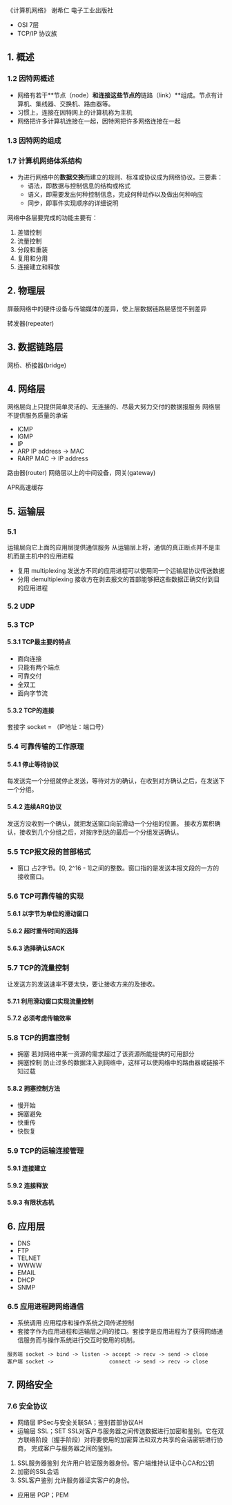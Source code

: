 《计算机网络》 谢希仁 电子工业出版社

* OSI 7层
* TCP/IP 协议族

## 1. 概述

### 1.2 因特网概述
* 网络有若干**节点（node）**和连接这些节点的**链路（link）**组成。节点有计算机、集线器、交换机、路由器等。
* 习惯上，连接在因特网上的计算机称为主机
* 网络把许多计算机连接在一起，因特网把许多网络连接在一起

### 1.3 因特网的组成

### 1.7 计算机网络体系结构
* 为进行网络中的**数据交换**而建立的规则、标准或协议成为网络协议。三要素：
  - 语法，即数据与控制信息的结构或格式
  - 语义，即需要发出何种控制信息，完成何种动作以及做出何种响应
  - 同步，即事件实现顺序的详细说明

网络中各层要完成的功能主要有：
1. 差错控制
2. 流量控制
3. 分段和重装
4. 复用和分用
5. 连接建立和释放

## 2. 物理层

屏蔽网络中的硬件设备与传输媒体的差异，使上层数据链路层感觉不到差异

转发器(repeater)

## 3. 数据链路层

网桥、桥接器(bridge)

## 4. 网络层

网络层向上只提供简单灵活的、无连接的、尽最大努力交付的数据报服务
网络层不提供服务质量的承诺

* ICMP
* IGMP
* IP
* ARP IP address -> MAC
* RARP MAC -> IP address

路由器(router)
网络层以上的中间设备，网关(gateway)

APR高速缓存

## 5. 运输层

### 5.1 
运输层向它上面的应用层提供通信服务
从运输层上将，通信的真正断点并不是主机而是主机中的应用进程

* 复用 multiplexing   发送方不同的应用进程可以使用同一个运输层协议传送数据
* 分用 demultiplexing 接收方在剥去报文的首部能够把这些数据正确交付到目的应用进程

### 5.2 UDP

### 5.3 TCP
#### 5.3.1 TCP最主要的特点

* 面向连接
* 只能有两个端点
* 可靠交付
* 全双工
* 面向字节流

#### 5.3.2 TCP的连接

套接字 socket = （IP地址：端口号）

### 5.4 可靠传输的工作原理

#### 5.4.1 停止等待协议
每发送完一个分组就停止发送，等待对方的确认，在收到对方确认之后，在发送下一个分组。

#### 5.4.2 连续ARQ协议
发送方没收到一个确认，就把发送窗口向前滑动一个分组的位置。
接收方累积确认，接收到几个分组之后，对按序到达的最后一个分组发送确认。

### 5.5 TCP报文段的首部格式
* 窗口 占2字节。[0, 2^16 - 1]之间的整数。窗口指的是发送本报文段的一方的接收窗口。

### 5.6 TCP可靠传输的实现
#### 5.6.1 以字节为单位的滑动窗口
#### 5.6.2 超时重传时间的选择
#### 5.6.3 选择确认SACK

### 5.7 TCP的流量控制
让发送方的发送速率不要太快，要让接收方来的及接收。

#### 5.7.1 利用滑动窗口实现流量控制
#### 5.7.2 必须考虑传输效率

### 5.8 TCP的拥塞控制
* 拥塞 若对网络中某一资源的需求超过了该资源所能提供的可用部分
* 拥塞控制 防止过多的数据注入到网络中，这样可以使网络中的路由器或链接不知过载

#### 5.8.2 拥塞控制方法
* 慢开始
* 拥塞避免
* 快重传
* 快恢复

### 5.9 TCP的运输连接管理
#### 5.9.1 连接建立                     
#### 5.9.2 连接释放
#### 5.9.3 有限状态机

## 6. 应用层
* DNS
* FTP
* TELNET
* WWWW
* EMAIL
* DHCP
* SNMP

### 6.5 应用进程跨网络通信
* 系统调用 应用程序和操作系统之间传递控制
* 套接字作为应用进程和运输层之间的接口。套接字是应用进程为了获得网络通信服务而与操作系统进行交互时使用的机制。

```
服务端 socket -> bind -> listen -> accept -> recv -> send -> close
客户端 socket ->                  connect -> send -> recv -> close
```

## 7. 网络安全

### 7.6 安全协议
* 网络层 IPSec与安全关联SA；鉴别首部协议AH
* 运输层 SSL；SET
SSL对客户与服务器之间传送数据进行加密和鉴别。它在双方联络阶段（握手阶段）对将要使用的加密算法和双方共享的会话密钥进行协商，
完成客户与服务器之间的鉴别。

1. SSL服务器鉴别 允许用户验证服务器身份。客户端维持认证中心CA和公钥
2. 加密的SSL会话
3. SSL客户鉴别 允许服务器证实客户的身份。

* 应用层 PGP；PEM